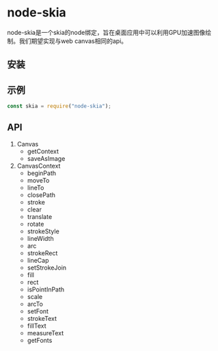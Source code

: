 # node-skia

node-skia是一个skia的node绑定，旨在桌面应用中可以利用GPU加速图像绘制。我们期望实现与web canvas相同的api。

## 安装



## 示例

```js
const skia = require("node-skia");
```

## API

1. Canvas
   + getContext
   + saveAsImage
2. CanvasContext
   + beginPath
   + moveTo
   + lineTo
   + closePath
   + stroke
   + clear
   + translate
   + rotate
   + strokeStyle
   + lineWidth
   + arc
   + strokeRect
   + lineCap
   + setStrokeJoin
   + fill
   + rect
   + isPointInPath
   + scale
   + arcTo
   + setFont
   + strokeText
   + fillText
   + measureText
   + getFonts
